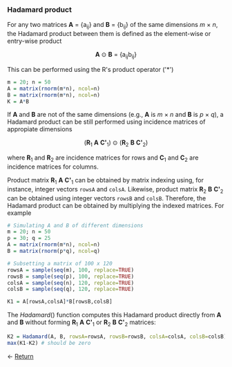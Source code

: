 ### Hadamard product

For any two matrices
<b>A</b> = \{a<sub>ij</sub>\} and <b>B</b> = \{b<sub>ij</sub>\} of the same dimensions <i>m</i> &times; <i>n</i>, the Hadamard product between them is defined as the element-wise or entry-wise product

<p align="center">
<b>A</b> &odot; <b>B</b> = &#123;a<sub>ij</sub>b<sub>ij</sub>&#125;
</p>

This can be performed using the R's product operator ('*') 
```r
m = 20; n = 50
A = matrix(rnorm(m*n), ncol=n)
B = matrix(rnorm(m*n), ncol=n)
K = A*B
```

If <b>A</b> and <b>B</b> are not of the same dimensions (e.g., <b>A</b> is <i>m</i> &times; <i>n</i> and <b>B</b> is <i>p</i> &times; <i>q</i>), a Hadamard product can be still performed using incidence matrices of appropiate dimensions

<p align="center">
(<b>R</b><sub>1</sub> <b>A</b> <b>C'</b><sub>1</sub>) &odot; (<b>R</b><sub>2</sub> <b>B</b> <b>C'</b><sub>2</sub>)
</p>

where
<b>R</b><sub>1</sub> and <b>R</b><sub>2</sub> are incidence matrices for rows and <b>C</b><sub>1</sub> and <b>C</b><sub>2</sub> are incidence matrices for columns.

Product matrix <b>R</b><sub>1</sub> <b>A</b> <b>C'</b><sub>1</sub> can be obtained by matrix indexing using, for instance, integer vectors `rowsA` and `colsA`. Likewise, product matrix <b>R</b><sub>2</sub> <b>B</b> <b>C'</b><sub>2</sub> can be obtained using integer vectors `rowsB` and `colsB`. 
Therefore, the Hadamard product can be obtained by multiplying the indexed matrices.
For example

```r
# Simulating A and B of different dimensions
m = 20; n = 50
p = 30; q = 25
A = matrix(rnorm(m*n), ncol=n)
B = matrix(rnorm(p*q), ncol=q)

# Subsetting a matrix of 100 x 120
rowsA = sample(seq(m), 100, replace=TRUE)
rowsB = sample(seq(p), 100, replace=TRUE)
colsA = sample(seq(n), 120, replace=TRUE)
colsB = sample(seq(q), 120, replace=TRUE)

K1 = A[rowsA,colsA]*B[rowsB,colsB]
```

The *Hadamard*() function computes this Hadamard product directly from <b>A</b> and <b>B</b> without forming <b>R</b><sub>1</sub> <b>A</b> <b>C'</b><sub>1</sub> or <b>R</b><sub>2</sub> <b>B</b> <b>C'</b><sub>2</sub> matrices:

```r
K2 = Hadamard(A, B, rowsA=rowsA, rowsB=rowsB, colsA=colsA, colsB=colsB)
max(K1-K2) # should be zero
```

<- [Return](https://github.com/MarcooLopez/tensorEVD/blob/main/README.md)

